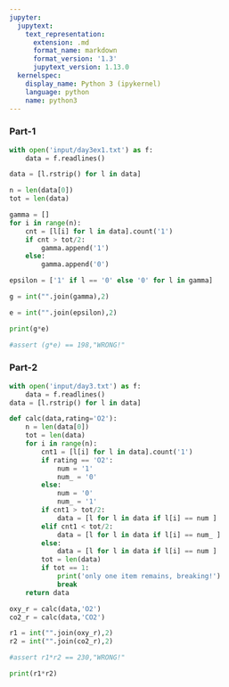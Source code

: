```yaml
---
jupyter:
  jupytext:
    text_representation:
      extension: .md
      format_name: markdown
      format_version: '1.3'
      jupytext_version: 1.13.0
  kernelspec:
    display_name: Python 3 (ipykernel)
    language: python
    name: python3
---
```


### Part-1

```python
with open('input/day3ex1.txt') as f:
    data = f.readlines()
```

```python
data = [l.rstrip() for l in data]
```

```python
n = len(data[0])
tot = len(data)
```

```python
gamma = []
for i in range(n):
    cnt = [l[i] for l in data].count('1')
    if cnt > tot/2:
        gamma.append('1')
    else:
        gamma.append('0')
```

```python
epsilon = ['1' if l == '0' else '0' for l in gamma]
```

```python
g = int("".join(gamma),2)
```

```python
e = int("".join(epsilon),2)
```

```python
print(g*e)
```

```python
#assert (g*e) == 198,"WRONG!"
```

### Part-2

```python
with open('input/day3.txt') as f:
    data = f.readlines()
data = [l.rstrip() for l in data]
```

```python
def calc(data,rating='O2'):
    n = len(data[0])
    tot = len(data)
    for i in range(n):
        cnt1 = [l[i] for l in data].count('1')
        if rating == 'O2':
            num = '1'
            num_ = '0'
        else:
            num = '0'
            num_ = '1'
        if cnt1 > tot/2:
            data = [l for l in data if l[i] == num ]
        elif cnt1 < tot/2:
            data = [l for l in data if l[i] == num_ ]
        else:
            data = [l for l in data if l[i] == num ]
        tot = len(data)
        if tot == 1:
            print('only one item remains, breaking!')
            break
    return data
```

```python
oxy_r = calc(data,'O2')
co2_r = calc(data,'CO2')
```

```python
r1 = int("".join(oxy_r),2)
r2 = int("".join(co2_r),2)
```

```python
#assert r1*r2 == 230,"WRONG!"
```

```python
print(r1*r2)
```

```python

```
